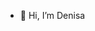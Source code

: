 - 👋 Hi, I’m Denisa
<!---
Novotnde/Novotnde is a ✨ special ✨ repository because its `README.md` (this file) appears on your GitHub profile.
You can click the Preview link to take a look at your changes.
--->
